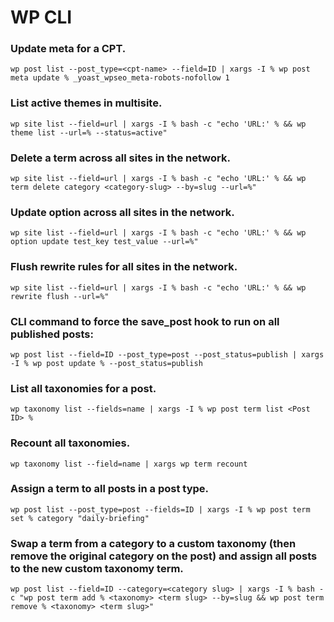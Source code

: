 # WP CLI

### Update meta for a CPT.
```wp post list --post_type=<cpt-name> --field=ID | xargs -I % wp post meta update % _yoast_wpseo_meta-robots-nofollow 1```

### List active themes in multisite.
```wp site list --field=url | xargs -I % bash -c "echo 'URL:' % && wp theme list --url=% --status=active"```

### Delete a term across all sites in the network.
```wp site list --field=url | xargs -I % bash -c "echo 'URL:' % && wp term delete category <category-slug> --by=slug --url=%"```

### Update option across all sites in the network.
```wp site list --field=url | xargs -I % bash -c "echo 'URL:' % && wp option update test_key test_value --url=%"```

### Flush rewrite rules for all sites in the network.
```wp site list --field=url | xargs -I % bash -c "echo 'URL:' % && wp rewrite flush --url=%"```

### CLI command to force the save_post hook to run on all published posts:
```wp post list --field=ID --post_type=post --post_status=publish | xargs -I % wp post update % --post_status=publish```

### List all taxonomies for a post.
```wp taxonomy list --fields=name | xargs -I % wp post term list <Post ID> %```

### Recount all taxonomies.
```wp taxonomy list --field=name | xargs wp term recount```

### Assign a term to all posts in a post type.
```wp post list --post_type=post --fields=ID | xargs -I % wp post term set % category "daily-briefing"```

### Swap a term from a category to a custom taxonomy (then remove the original category on the post) and assign all posts to the new custom taxonomy term.
```wp post list --field=ID --category=<category slug> | xargs -I % bash -c "wp post term add % <taxonomy> <term slug> --by=slug && wp post term remove % <taxonomy> <term slug>"```
